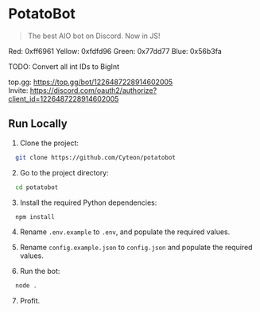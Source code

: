 # PotatoBot
> The best AIO bot on Discord. Now in JS!

Red: 0xff6961 Yellow: 0xfdfd96 Green: 0x77dd77 Blue: 0x56b3fa

TODO: Convert all int IDs to BigInt

top.gg: https://top.gg/bot/1226487228914602005 \
Invite: https://discord.com/oauth2/authorize?client_id=1226487228914602005


## Run Locally

1. Clone the project:

```bash
  git clone https://github.com/Cyteon/potatobot
```

2. Go to the project directory:

```bash
  cd potatobot
```

3. Install the required Python dependencies:

```bash
  npm install
```

4. Rename `.env.example` to `.env`, and populate the required values.
5. Rename `config.example.json` to `config.json` and populate the required values.

6. Run the bot:

```bash
  node .
```

7. Profit.
